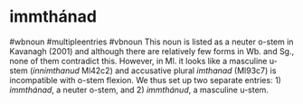 # immthánad
#wbnoun
#multipleentries
#vbnoun
This noun is listed as a neuter o-stem in Kavanagh (2001) and although there are relatively few forms in Wb. and Sg., none of them contradict this. However, in Ml. it looks like a masculine u-stem (*innimthanud* Ml42c2) and accusative plural *imthanad* (Ml93c7) is incompatible with o-stem flexion. We thus set up two separate entries: 1) *immthánad*, a neuter o-stem, and 2) *immthánud*, a masculine u-stem.